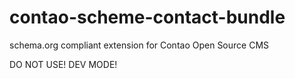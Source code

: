# contao-scheme-contact-bundle
schema.org compliant extension for Contao Open Source CMS

DO NOT USE! DEV MODE!
